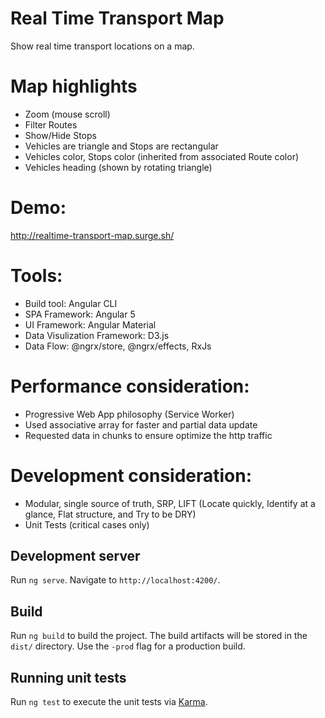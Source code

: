 # Real Time Transport Map
Show real time transport locations on a map.

# Map highlights
 - Zoom (mouse scroll)
 - Filter Routes
 - Show/Hide Stops
 - Vehicles are triangle and Stops are rectangular
 - Vehicles color, Stops color (inherited from associated Route color)
 - Vehicles heading (shown by rotating triangle)

 # Demo:
 http://realtime-transport-map.surge.sh/

# Tools:
 - Build tool: Angular CLI
 - SPA Framework: Angular 5
 - UI Framework: Angular Material
 - Data Visulization Framework: D3.js
 - Data Flow: @ngrx/store, @ngrx/effects, RxJs

# Performance consideration:
 - Progressive Web App philosophy (Service Worker)
 - Used associative array for faster and partial data update
 - Requested data in chunks to ensure optimize the http traffic

# Development consideration:
 - Modular, single source of truth, SRP, LIFT (Locate quickly, Identify at a glance, Flat structure, and Try to be DRY)
 - Unit Tests (critical cases only)

## Development server

Run `ng serve`. Navigate to `http://localhost:4200/`.

## Build

Run `ng build` to build the project. The build artifacts will be stored in the `dist/` directory. Use the `-prod` flag for a production build.

## Running unit tests

Run `ng test` to execute the unit tests via [Karma](https://karma-runner.github.io).
